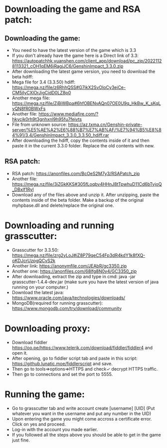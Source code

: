 # Downloading the game and RSA patch:
## Downloading the game:
* You need to have the latest version of the game which is 3.3 
* If you don't already have the game here is a Direct link of 3.3: https://autopatchhk.yuanshen.com/client_app/download/pc_zip/20221128113321_cOH1qEM6iRagjJC6/GenshinImpact_3.3.0.zip
* After downloading the latest game version, you need to download the beta hdiff:
* Mega file for 3.4 (3.3.50) hdiff: https://mega.nz/file/z6RhhQSS#G7ikX2SvOloCy3eiCe-CM5iIyCXlOrJigCidD0LZ8p0
* Another mega file: https://mega.nz/file/ZjBiWBpa#6hfOBENvAQn07OE0U9q_HkBw_K_sKqLvQN8fR0BWxFs
* Another file: https://www.mediafire.com/?hkycik0rh9t3gnhxnl9h95fu7fejvts
* File from unknown source: https://az.txma.cn/Genshin-private-server/%E5%AE%A2%E6%88%B7%E7%AB%AF/%E7%94%B5%E8%84%91/3.4/GenshinImpact_3.3.0_3.3.50_hdiff.rar
* After downloading the hdiff, copy the contents inside of it and then paste it in the current 3.3.0 folder. Replace the old contents with new.
## RSA patch:
* RSA patch: https://anonfiles.com/BcOeS2M7y3/RSAPatch_zip
* Another file: https://mega.nz/file/3iZGkKKS#305fLoqbv4HHnJ8tTpwhuD11Cd6bTvjoQ_DBxIf1RyI
* Download any of the files above and unzip it. After unzipping, paste the contents inside of the beta folder. Make a backup of the original myhpbase.dll and delete/replace the original one.
# Downloading and running grasscutter:
* Grasscutter for 3.3.50: https://mega.nz/file/zrg2yLoJ#iZ8P79qeC54Fp3dR4kdY1k8fXQ-oKDJcrUzpgQCvS2k
* Another link: https://anonymfile.com/JEAbR/gc3350.zip
* Another one: https://anonfiles.com/68lfg8N0y4/GC3350_zip
* After downloading, extract the zip and type in cmd: java -jar grasscutter-1.4.4-dev.jar (make sure you have the latest version of java running on your computer.)
* Download the latest java: https://www.oracle.com/java/technologies/downloads/
* MongoDB(required for running grasscutter): https://www.mongodb.com/try/download/community
# Downloading proxy:
* Download fiddler https://oo.pe/https://www.telerik.com/download/fiddler/fiddler4 and open it.
* After opening, go to fiddler script tab and paste in this script: https://github.lunatic.moe/fiddlerscript and save.
* Then go to tools=>options=>HTTPS and check✓ decrypt HTTPS traffic.
* Then go to connections and set the port to 5555.
# Running the game:
* Go to grasscutter tab and write account create [username] [UID] (Put whatever you want in the username and put any number in the UID)
* Upon entering the game you might come accross a certificate error. Click on yes and proceed.
* Log-in with the account you made earlier.
* If you followed all the steps above you should be able to get in the game just fine.
